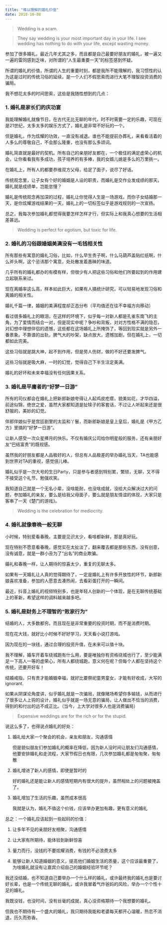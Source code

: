 ```yaml
---
title: "难以理解的婚礼价值"
date: 2018-10-08
---
```


> Wedding is a scam.

> They say wedding is your most important day in your life. I see wedding has nothing to do with your life, except wasting money.

参加了很多婚礼，最近几年尤其之多，而且都是自己最要好朋友的婚礼，被一遍又一遍的雷同感到乏味，对所谓的“人生最重要一天”的标签感到怀疑。

所谓的婚礼的价值，所谓的人生的重要时刻，都是我所不能理解的，我习惯性的认为这是过时的传统习俗的延续，是一个人们不假思索而进行大笔不理智投资消费的骗局。

我不想花太多的时间思索，这些是我随性想到的几点：

### 1. 婚礼是家长们的庆功宴

我能理解婚礼就像节日，在古代无比无聊的年代，时不时需要一定的乐趣，可现在是21世纪，太多太多的娱乐方式了，婚礼是非常不好玩的一个。

但是婚礼，作为炫耀的功效，一直没有减退。谁也不能提前办葬礼，来看看活着的人多么的尊敬自己，不会那么隆重，也没有那么多颂词。

婚礼简直就是最好的契机。所有自己的亲朋好友都在，一个极佳的满足虚荣心的机会，让你看看我有多成功，孩子培养的有多棒，我的女婿儿媳是多么的万里挑一。

在婚礼上，所有人的都要恭维双方父母，给足了面子，说尽了好话。

传统观念里，让子女有个好的婚姻是人设的职责，而婚礼是交作业发成绩的那天。婚礼就是成绩单，岂能怠慢？

婚礼是传统观念再加深的过程，婚礼让你觉得人生是一场游戏，而你子女结婚那一天，是你炫耀游戏结果的一天，婚礼上的一切标签似乎是游戏规则的一次宣扬。

总之，我每次参加婚礼都觉得我要怎样怎样才行，但实际上和我真心想要的生活相差甚远。

> Wedding is perfect for egotism, but toxic for life.

### 2. 婚礼的习俗跟婚姻美满没有一毛钱相关性

所有那些有寓意的婚礼习俗，比如，什么早生贵子啊，什么马葫芦盖贴红纸啊，什么斧头啊，这个忌讳那个寓意，处处散发着愚昧的味道。

几乎所有的婚礼都办的有模有样，但很少有人把这些习俗和他们所要起到的作用建立起联系来过。

现在离婚率这么高，样本如此巨大，如果有人搞统计研究，可以轻易地发现习俗和离婚的相关性。

婚礼千篇一律，婚姻的美满程度却正态分布（平均值还在往不幸福方向移动）

看过很多婚礼上的眼泪，在这样的环境下，似乎每一对新人都是孔雀东南飞的主角，为了爱情而结合一对，但是现实中呢？争吵和背叛，对对方性格不满的隐忍，对幻想中理想伴侣的遗憾，这些都在这场婚礼上所掩饰了，等回到现实就是另外一番景象。不靠谱的出轨，脾气大的吵架，缺点放大，遗憾加剧，但在婚礼上，一切都如此完美。

这些习俗就是跳大神，起不到作用，但是劳人伤财，做的不好还要发脾气。

这些习俗就是吸大麻，一时的幻觉，觉得自己下半生注定美满。

婚礼的好坏和未来幸福没有任何因果关系。

### 3. 婚礼是平庸者的“好梦一日游”

所有的司仪都会在婚礼上把新郎新娘夸得让人起鸡皮疙瘩，貌美如花，才华四溢，前途似锦，绝世之爱，虽然大家都知道是扯犊子的客套话，不过让人听起来还是很舒服的，美妙的幻觉。

伴郎伴娘似乎是宫廷剧里的太监和丫鬟，而新郎新娘是皇上皇后，婚礼是《甲方乙方》里搞的“好梦一日游”。

让新人感受一次众星捧月的快乐。不仅有婚庆公司给你明星般的服务，还有亲朋好友“巴结富贵”的既视感。

虽然我的好朋友都是人品极好的人，但总有人品极差的举办婚礼当天，TA也能感到世界对TA的重视，感觉倍儿棒。

婚礼似乎是一次大号的生日Party，只是参与者感到特别累，繁琐，无聊，又不得不接受这个礼节，勉强欢笑。

我知道自己就是一个无名小辈，没啥能耐，也没啥成就，没给大众解决过大的问题，参加婚礼的亲友，要么是给我父母面子，要么就是朋友情谊的体现，大家只是客串了一天《楚门的游戏》。

> Wedding is the celebration for mediocrity.

### 4. 婚礼就像春晚一般无聊

小时候，特别爱看春晚，主要是见识太少，看啥都新鲜，那是真好玩。

现在特别不愿意看春晚，感觉实在太扯淡了，翻来覆去都是那些东西，没有创意，没有诚意，就是一群小丑为了“出名”的商业欺骗。

婚礼和春晚一样，让人期待的惊喜太少，重复的无聊太多。

如果有一天婚礼让人真的觉得期待了，一定是婚礼上有许多开放性的环节，新郎新娘喜欢准备，参加的人愿意去凑热闹，去看彩蛋打开的一瞬间。

最近，抖音上婚礼的视频特别多，也是年轻人创新的一个体现，是在无聊传统基础上的革新，希望这样的调料越来越多吧。

### 5. 婚礼是财务上不理智的“败家行为”

结婚的人，大多数都穷。而且现在是非常重要的投资时期，而不是消费时期。

现在花大钱，就好比小时候不好好学习，天天看小说打游戏。

因为现在的一块钱，通过合理的投资升值，在未来可以值十块。

我不理解，婚车开着车绕城跑有什么用，要是唯独你有资格绕城也行了，至少能满足一下高人一等的虚荣心，所有人都绕城跑，意义何在呢？但每个人都在坚持这个传统，还要开好车！

结婚戒指，只有贵才能婚姻幸福，就好比要祭祀童男童女，才能有好收成，大写的ignorant.

如果从阴谋论角度讲，似乎婚礼就是一次骗局，就像赌场希望你多输钱，从而进行了很多让人上钩的设计，婚礼似乎就是一场无意的骗局，让人做出不恰当的消费，得到的和付出的远不成正比。（当今，上大学对很多人也是消费骗局）

> Expensive weddings are for the rich or for the stupid.﻿

说这么多了，也得说点婚礼的好处：



1. 婚礼给大家一个聚会的机会，亲友和朋友，沟通感情



    但是貌似朋友们参加婚礼的概率在降低，因为新人没时间让朋友们沟通感情，他要安排婚礼和走流程，大家节假日也有限，几次参加婚礼都是匆匆聚，匆匆散



2. 婚礼增进了新人的感情，即使是暂时的



    好的婚礼还是能让新人的感情短期内有很大的提升，虽然相处上的问题被掩盖了。



3. 婚礼增加了生活的乐趣，虽然成本很高



    我就是认为，婚礼不值这个价钱，应该举办更加有趣，更有意义的婚礼


总之：一个婚礼应该起到一些起码的价值：



1. 让多年不见的亲朋好友相聚，沟通感情

2. 让大家有所期待，能体验到新鲜惊喜

3. 量力而行，没钱的不要炫耀消费，有钱的不必浪费太多

4. 能够让新人知道婚姻的意义，提高他们婚姻生活的质量，这个应该最重要了，为啥婚礼就没有让嘉宾介绍自己的婚姻经验环节呢？


我还没结婚，也不知道自己要举办一个什么样的婚礼，或许最终我的婚礼也是要讨好长辈，也是一个传统无聊的婚礼，或许我冒着气炸爸妈的风险，举办一个个性十足的婚礼。

我既没钱，也没时间，没有丝毫的成就，真心没资格期待一个我想要的婚礼。

但我也不期待有一个盛大的婚礼，我只期待我能和老婆每天都开心温暖，热恋不消退，历久而弥香。